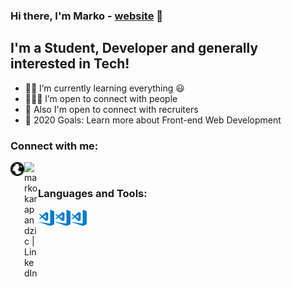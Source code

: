 ### Hi there, I'm Marko - [website] 👋

## I'm a Student, Developer and generally interested in Tech!
- 🧑‍💻 I’m currently learning everything 😃
- 🧑‍🤝‍🧑 I’m open to connect with people
- 💼 Also I'm open to connect with recruiters
- 🥅 2020 Goals: Learn more about Front-end Web Development

### Connect with me:

[<img align="left" alt="markokarapandzic.github.io" width="22px" src="https://raw.githubusercontent.com/iconic/open-iconic/master/svg/globe.svg" />][website]
[<img align="left" alt="marko karapandzic | LinkedIn" width="22px" src="https://cdn.jsdelivr.net/npm/simple-icons@v3/icons/linkedin.svg" />][linkedin]

<br />

### Languages and Tools:

<img align="left" alt="Visual Studio Code" width="26px" src="https://raw.githubusercontent.com/github/explore/80688e429a7d4ef2fca1e82350fe8e3517d3494d/topics/visual-studio-code/visual-studio-code.png" />
<img align="left" alt="Visual Studio Code" width="26px" src="https://raw.githubusercontent.com/github/explore/80688e429a7d4ef2fca1e82350fe8e3517d3494d/topics/visual-studio-code/visual-studio-code.png" />
<img align="left" alt="Visual Studio Code" width="26px" src="https://raw.githubusercontent.com/github/explore/80688e429a7d4ef2fca1e82350fe8e3517d3494d/topics/visual-studio-code/visual-studio-code.png" />

<br />

[website]: https://markokarapandzic.github.io/portfolio-website/
[linkedin]: https://www.linkedin.com/in/marko-karapandzic-1aaa81130